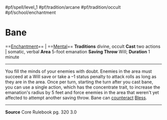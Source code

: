 #pf/spell/level_1 #pf/tradition/arcane #pf/tradition/occult #pf/school/enchantment 
# Bane
==[Enchantment](../../../Traits/Enchantment.md)== | ==[Mental](../../../Traits/Mental.md)==
**Traditions** divine, occult
**Cast** two actions | somatic, verbal
**Area** 5-foot emanation
**Saving Throw** Will; **Duration** 1 minute

---
You fill the minds of your enemies with doubt. Enemies in the area must succeed at a Will save or take a –1 status penalty to attack rolls as long as they are in the area. Once per turn, starting the turn after you cast bane, you can use a single action, which has the concentrate trait, to increase the emanation's radius by 5 feet and force enemies in the area that weren't yet affected to attempt another saving throw. Bane can [counteract](../../../Rules/Counteracting.md) [Bless](Bless.md).

---
**Source** Core Rulebook pg. 320 3.0